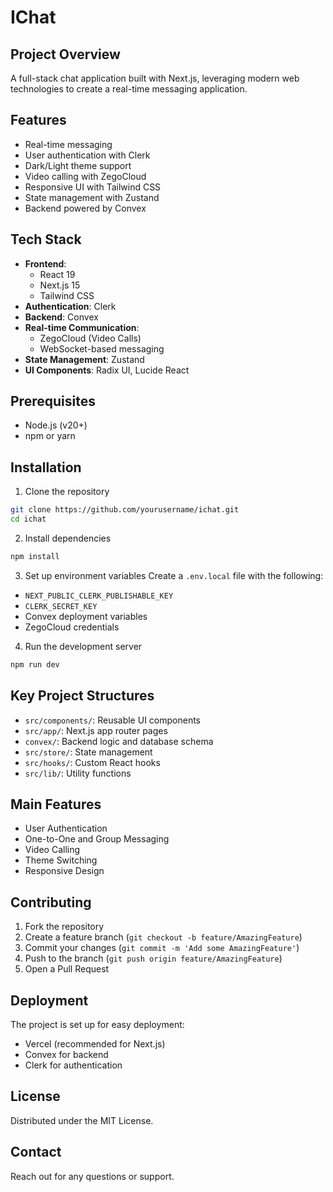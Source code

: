 # IChat

## Project Overview
A full-stack chat application built with Next.js, leveraging modern web technologies to create a real-time messaging application.

## Features
- Real-time messaging
- User authentication with Clerk
- Dark/Light theme support
- Video calling with ZegoCloud
- Responsive UI with Tailwind CSS
- State management with Zustand
- Backend powered by Convex

## Tech Stack
- **Frontend**: 
  - React 19
  - Next.js 15
  - Tailwind CSS
- **Authentication**: Clerk
- **Backend**: Convex
- **Real-time Communication**: 
  - ZegoCloud (Video Calls)
  - WebSocket-based messaging
- **State Management**: Zustand
- **UI Components**: Radix UI, Lucide React

## Prerequisites
- Node.js (v20+)
- npm or yarn

## Installation

1. Clone the repository
```bash
git clone https://github.com/yourusername/ichat.git
cd ichat
```

2. Install dependencies
```bash
npm install
```

3. Set up environment variables
Create a `.env.local` file with the following:
- `NEXT_PUBLIC_CLERK_PUBLISHABLE_KEY`
- `CLERK_SECRET_KEY`
- Convex deployment variables
- ZegoCloud credentials

4. Run the development server
```bash
npm run dev
```

## Key Project Structures
- `src/components/`: Reusable UI components
- `src/app/`: Next.js app router pages
- `convex/`: Backend logic and database schema
- `src/store/`: State management
- `src/hooks/`: Custom React hooks
- `src/lib/`: Utility functions

## Main Features
- User Authentication
- One-to-One and Group Messaging
- Video Calling
- Theme Switching
- Responsive Design

## Contributing
1. Fork the repository
2. Create a feature branch (`git checkout -b feature/AmazingFeature`)
3. Commit your changes (`git commit -m 'Add some AmazingFeature'`)
4. Push to the branch (`git push origin feature/AmazingFeature`)
5. Open a Pull Request

## Deployment
The project is set up for easy deployment:
- Vercel (recommended for Next.js)
- Convex for backend
- Clerk for authentication

## License
Distributed under the MIT License.

## Contact
Reach out for any questions or support.
